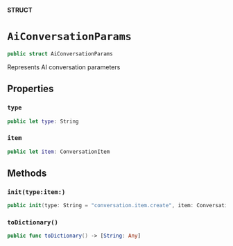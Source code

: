 **STRUCT**

# `AiConversationParams`

```swift
public struct AiConversationParams
```

Represents AI conversation parameters

## Properties
### `type`

```swift
public let type: String
```

### `item`

```swift
public let item: ConversationItem
```

## Methods
### `init(type:item:)`

```swift
public init(type: String = "conversation.item.create", item: ConversationItem)
```

### `toDictionary()`

```swift
public func toDictionary() -> [String: Any]
```

